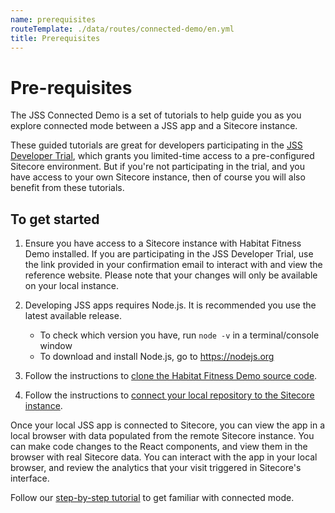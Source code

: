 ```yaml
---
name: prerequisites
routeTemplate: ./data/routes/connected-demo/en.yml
title: Prerequisites
---
```


# Pre-requisites
The JSS Connected Demo is a set of tutorials to help guide you as you explore connected mode between a JSS app and a Sitecore instance.

These guided tutorials are great for developers participating in the [JSS Developer Trial](https://www.sitecore.com/trial), which grants you limited-time access to a pre-configured Sitecore environment. But if you're not participating in the trial, and you have access to your own Sitecore instance, then of course you will also benefit from these tutorials.

## To get started
1. Ensure you have access to a Sitecore instance with Habitat Fitness Demo installed. If you are participating in the JSS Developer Trial, use the link provided in your confirmation email to interact with and view the reference website. Please note that your changes will only be available on your local instance.

2. Developing JSS apps requires Node.js. It is recommended you use the latest available release.
    - To check which version you have, run  `node -v`  in a terminal/console window
    - To download and install Node.js, go to https://nodejs.org 
3. Follow the instructions to [clone the Habitat Fitness Demo source code](/connected-demo/getting-started/repository).
4. Follow the instructions to [connect your local repository to the Sitecore instance](/connected-demo/getting-started/connecting).

Once your local JSS app is connected to Sitecore, you can view the app in a local browser with data populated from the remote Sitecore instance. You can make code changes to the React components, and view them in the browser with real Sitecore data. You can interact with the app in your local browser, and review the analytics that your visit triggered in Sitecore's interface.

Follow our [step-by-step tutorial](/connected-demo/explore-sitecore/launch-ee) to get familiar with connected mode.
